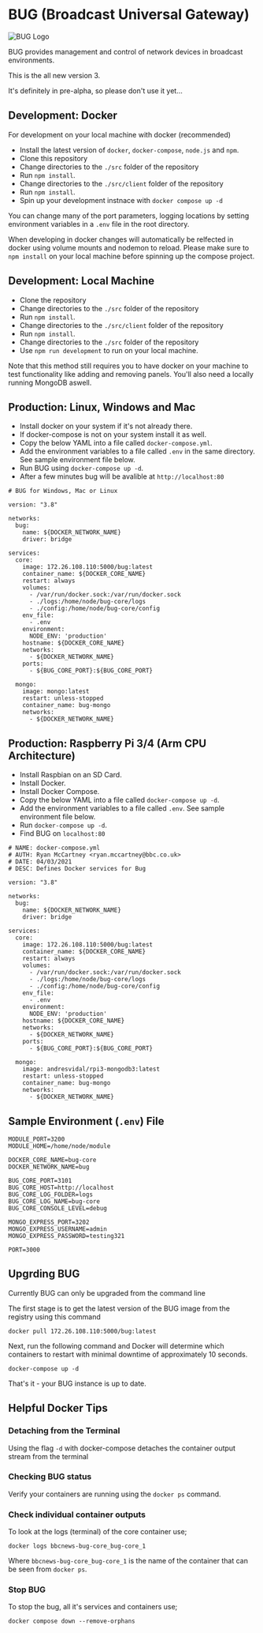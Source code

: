 # BUG (Broadcast Universal Gateway)

![BUG Logo](https://github.com/bbc/bbcnews-bug-core/blob/main/src/client/public/icons/bug-logo-256x256.png?raw=true)

BUG provides management and control of network devices in broadcast environments.

This is the all new version 3.

It's definitely in pre-alpha, so please don't use it yet...

## Development: Docker

For development on your local machine with docker (recommended)

-   Install the latest version of `docker`, `docker-compose`, `node.js` and `npm`.
-   Clone this repository
-   Change directories to the `./src` folder of the repository
-   Run `npm install`.
-   Change directories to the `./src/client` folder of the repository
-   Run `npm install`.
-   Spin up your development instnace with `docker compose up -d`

You can change many of the port parameters, logging locations by setting environment variables in a `.env` file in the root directory.

When developing in docker changes will automatically be relfected in docker using volume mounts and nodemon to reload. Please make sure to `npm install` on your local machine before spinning up the compose project.

## Development: Local Machine

-   Clone the repository
-   Change directories to the `./src` folder of the repository
-   Run `npm install`.
-   Change directories to the `./src/client` folder of the repository
-   Run `npm install`.
-   Change directories to the `./src` folder of the repository
-   Use `npm run development` to run on your local machine.

Note that this method still requires you to have docker on your machine to test functionality like adding and removing panels. You'll also need a locally running MongoDB aswell.

## Production: Linux, Windows and Mac

-   Install docker on your system if it's not already there.
-   If docker-compose is not on your system install it as well.
-   Copy the below YAML into a file called `docker-compose.yml`.
-   Add the environment variables to a file called `.env` in the same directory. See sample environment file below.
-   Run BUG using `docker-compose up -d`.
-   After a few minutes bug will be avalible at `http://localhost:80`

```
# BUG for Windows, Mac or Linux

version: "3.8"

networks:
  bug:
    name: ${DOCKER_NETWORK_NAME}
    driver: bridge

services:
  core:
    image: 172.26.108.110:5000/bug:latest
    container_name: ${DOCKER_CORE_NAME}
    restart: always
    volumes:
      - /var/run/docker.sock:/var/run/docker.sock
      - ./logs:/home/node/bug-core/logs
      - ./config:/home/node/bug-core/config
    env_file:
      - .env
    environment:
      NODE_ENV: 'production'
    hostname: ${DOCKER_CORE_NAME}
    networks:
      - ${DOCKER_NETWORK_NAME}
    ports:
      - ${BUG_CORE_PORT}:${BUG_CORE_PORT}

  mongo:
    image: mongo:latest
    restart: unless-stopped
    container_name: bug-mongo
    networks:
      - ${DOCKER_NETWORK_NAME}
```

## Production: Raspberry Pi 3/4 (Arm CPU Architecture)

-   Install Raspbian on an SD Card.
-   Install Docker.
-   Install Docker Compose.
-   Copy the below YAML into a file called `docker-compose up -d`.
-   Add the environment variables to a file called `.env`. See sample environment file below.
-   Run `docker-compose up -d`.
-   Find BUG on `localhost:80`

```
# NAME: docker-compose.yml
# AUTH: Ryan McCartney <ryan.mccartney@bbc.co.uk>
# DATE: 04/03/2021
# DESC: Defines Docker services for Bug

version: "3.8"

networks:
  bug:
    name: ${DOCKER_NETWORK_NAME}
    driver: bridge

services:
  core:
    image: 172.26.108.110:5000/bug:latest
    container_name: ${DOCKER_CORE_NAME}
    restart: always
    volumes:
      - /var/run/docker.sock:/var/run/docker.sock
      - ./logs:/home/node/bug-core/logs
      - ./config:/home/node/bug-core/config
    env_file:
      - .env
    environment:
      NODE_ENV: 'production'
    hostname: ${DOCKER_CORE_NAME}
    networks:
      - ${DOCKER_NETWORK_NAME}
    ports:
      - ${BUG_CORE_PORT}:${BUG_CORE_PORT}

  mongo:
    image: andresvidal/rpi3-mongodb3:latest
    restart: unless-stopped
    container_name: bug-mongo
    networks:
      - ${DOCKER_NETWORK_NAME}
```

## Sample Environment (`.env`) File

```
MODULE_PORT=3200
MODULE_HOME=/home/node/module

DOCKER_CORE_NAME=bug-core
DOCKER_NETWORK_NAME=bug

BUG_CORE_PORT=3101
BUG_CORE_HOST=http://localhost
BUG_CORE_LOG_FOLDER=logs
BUG_CORE_LOG_NAME=bug-core
BUG_CORE_CONSOLE_LEVEL=debug

MONGO_EXPRESS_PORT=3202
MONGO_EXPRESS_USERNAME=admin
MONGO_EXPRESS_PASSWORD=testing321

PORT=3000
```

## Upgrding BUG

Currently BUG can only be upgraded from the command line

The first stage is to get the latest version of the BUG image from the registry using this command

`docker pull 172.26.108.110:5000/bug:latest`


Next, run the following command and Docker will determine which containers to restart with minimal downtime of approximately 10 seconds.

`docker-compose up -d`

That's it - your BUG instance is up to date.

## Helpful Docker Tips

### Detaching from the Terminal

Using the flag `-d` with docker-compose detaches the container output stream from the terminal

### Checking BUG status

Verify your containers are running using the `docker ps` command.

### Check individual container outputs

To look at the logs (terminal) of the core container use;

`docker logs bbcnews-bug-core_bug-core_1`

Where `bbcnews-bug-core_bug-core_1` is the name of the container that can be seen from `docker ps`.

### Stop BUG

To stop the bug, all it's services and containers use;

`docker compose down --remove-orphans`
